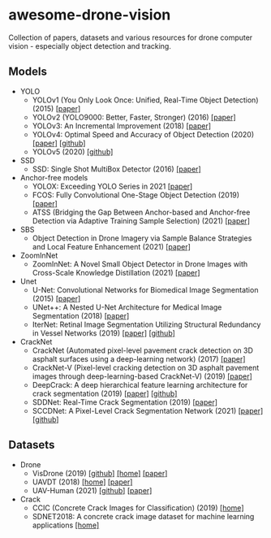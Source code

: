 # awesome-drone-vision
Collection of papers, datasets and various resources for drone computer vision - especially object detection and tracking.

## Models
- YOLO
  - YOLOv1 (You Only Look Once: Unified, Real-Time Object Detection) (2015) [[paper]](https://arxiv.org/abs/1506.02640)
  - YOLOv2 (YOLO9000: Better, Faster, Stronger) (2016) [[paper]](https://arxiv.org/abs/1612.08242)
  - YOLOv3: An Incremental Improvement (2018) [[paper]](https://arxiv.org/abs/1804.02767)
  - YOLOv4: Optimal Speed and Accuracy of Object Detection (2020) [[paper]](https://arxiv.org/abs/2004.10934) [[github]](https://github.com/AlexeyAB/darknet)
  - YOLOv5 (2020) [[github]](https://github.com/ultralytics/yolov5)
- SSD
  - SSD: Single Shot MultiBox Detector (2016) [[paper]](https://arxiv.org/abs/1512.02325)
- Anchor-free models
  - YOLOX: Exceeding YOLO Series in 2021 [[paper]](https://arxiv.org/abs/2107.08430)
  - FCOS: Fully Convolutional One-Stage Object Detection (2019) [[paper]](https://arxiv.org/abs/1904.01355)
  - ATSS (Bridging the Gap Between Anchor-based and Anchor-free Detection via Adaptive Training Sample Selection) (2021) [[paper]](https://arxiv.org/abs/1912.02424)
- SBS
  - Object Detection in Drone Imagery via Sample Balance Strategies and Local Feature Enhancement (2021) [[paper]](https://www.mdpi.com/2076-3417/11/8/3547)
- ZoomInNet
  - ZoomInNet: A Novel Small Object Detector in Drone Images with Cross-Scale Knowledge Distillation (2021) [[paper]](https://www.mdpi.com/2072-4292/13/6/1198)
- Unet
  - U-Net: Convolutional Networks for Biomedical Image Segmentation (2015) [[paper]](https://arxiv.org/abs/1505.04597)
  - UNet++: A Nested U-Net Architecture for Medical Image Segmentation (2018) [[paper]](https://arxiv.org/abs/1807.10165)
  - IterNet: Retinal Image Segmentation Utilizing Structural Redundancy in Vessel Networks (2019) [[paper]](https://arxiv.org/abs/1912.05763) [[github]](https://github.com/conscienceli/IterNet)
- CrackNet
  - CrackNet (Automated pixel-level pavement crack detection on 3D asphalt surfaces using a deep-learning network) (2017) [[paper]](https://onlinelibrary.wiley.com/doi/abs/10.1111/mice.12297)
  - CrackNet-V (Pixel-level cracking detection on 3D asphalt pavement images through deep-learning-based CrackNet-V) (2019) [[paper]](https://ieeexplore.ieee.org/document/8620557)
  - DeepCrack: A deep hierarchical feature learning architecture for crack segmentation (2019) [[paper]](https://github.com/yhlleo/DeepCrack/blob/master/paper/DeepCrack-Neurocomputing-2019.pdf) [[github]](https://github.com/yhlleo/DeepCrack)
  - SDDNet: Real-Time Crack Segmentation (2019) [[paper]](https://ieeexplore.ieee.org/abstract/document/8863123)
  - SCCDNet: A Pixel-Level Crack Segmentation Network (2021) [[paper]](https://www.mdpi.com/2076-3417/11/11/5074) [[github]](https://github.com/543630836/SCCDNet_crack)

## Datasets
- Drone
  - VisDrone (2019) [[github]](https://github.com/VisDrone/VisDrone-Dataset) [[home]](http://aiskyeye.com/) [[paper]](https://arxiv.org/abs/2001.06303)
  - UAVDT (2018) [[home]](https://sites.google.com/view/grli-uavdt/%E9%A6%96%E9%A1%B5) [[paper]](https://arxiv.org/abs/1804.00518)
  - UAV-Human (2021) [[github]](https://github.com/SUTDCV/UAV-Human) [[paper]](https://arxiv.org/abs/2104.00946)
- Crack
  - CCIC (Concrete Crack Images for Classification) (2019) [[home]](https://data.mendeley.com/datasets/5y9wdsg2zt/2)
  - SDNET2018: A concrete crack image dataset for machine learning applications [[home]](https://digitalcommons.usu.edu/all_datasets/48/)
